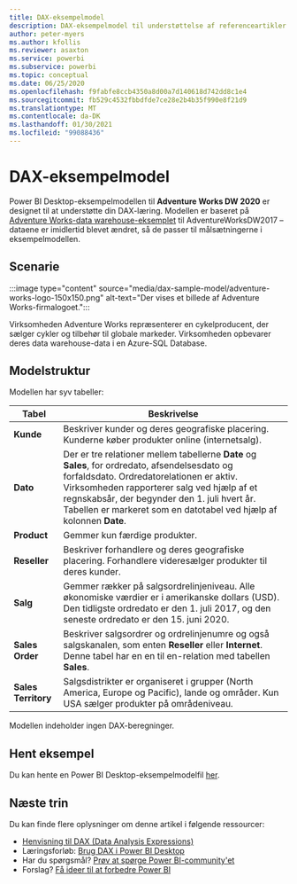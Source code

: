 ```yaml
---
title: DAX-eksempelmodel
description: DAX-eksempelmodel til understøttelse af referenceartikler.
author: peter-myers
ms.author: kfollis
ms.reviewer: asaxton
ms.service: powerbi
ms.subservice: powerbi
ms.topic: conceptual
ms.date: 06/25/2020
ms.openlocfilehash: f9fabfe8ccb4350a8d00a7d140618d742dd8c1e4
ms.sourcegitcommit: fb529c4532fbbdfde7ce28e2b4b35f990e8f21d9
ms.translationtype: MT
ms.contentlocale: da-DK
ms.lasthandoff: 01/30/2021
ms.locfileid: "99088436"
---
```

# <a name="dax-sample-model"></a>DAX-eksempelmodel

Power BI Desktop-eksempelmodellen til **Adventure Works DW 2020** er designet til at understøtte din DAX-læring. Modellen er baseret på [Adventure Works-data warehouse-eksemplet](/sql/samples/adventureworks-install-configure#data-warehouse-downloads) til AdventureWorksDW2017 – dataene er imidlertid blevet ændret, så de passer til målsætningerne i eksempelmodellen.

## <a name="scenario"></a>Scenarie

:::image type="content" source="media/dax-sample-model/adventure-works-logo-150x150.png" alt-text="Der vises et billede af Adventure Works-firmalogoet.":::

Virksomheden Adventure Works repræsenterer en cykelproducent, der sælger cykler og tilbehør til globale markeder. Virksomheden opbevarer deres data warehouse-data i en Azure-SQL Database.

## <a name="model-structure"></a>Modelstruktur

Modellen har syv tabeller:

|Tabel|Beskrivelse|
|-----|-------|
|**Kunde**|Beskriver kunder og deres geografiske placering. Kunderne køber produkter online (internetsalg).|
|**Dato**|Der er tre relationer mellem tabellerne **Date** og **Sales**, for ordredato, afsendelsesdato og forfaldsdato. Ordredatorelationen er aktiv. Virksomheden rapporterer salg ved hjælp af et regnskabsår, der begynder den 1. juli hvert år. Tabellen er markeret som en datotabel ved hjælp af kolonnen **Date**.|
|**Product**|Gemmer kun færdige produkter.|
|**Reseller**|Beskriver forhandlere og deres geografiske placering. Forhandlere videresælger produkter til deres kunder.|
|**Salg**|Gemmer rækker på salgsordrelinjeniveau. Alle økonomiske værdier er i amerikanske dollars (USD). Den tidligste ordredato er den 1. juli 2017, og den seneste ordredato er den 15. juni 2020.|
|**Sales Order**|Beskriver salgsordrer og ordrelinjenumre og også salgskanalen, som enten **Reseller** eller **Internet**. Denne tabel har en en til en-relation med tabellen **Sales**.|
|**Sales Territory**|Salgsdistrikter er organiseret i grupper (North America, Europe og Pacific), lande og områder. Kun USA sælger produkter på områdeniveau.|

Modellen indeholder ingen DAX-beregninger.

## <a name="download-sample"></a>Hent eksempel

Du kan hente en Power BI Desktop-eksempelmodelfil [her](https://aka.ms/dax-docs-sample-file).

## <a name="next-steps"></a>Næste trin

Du kan finde flere oplysninger om denne artikel i følgende ressourcer:

- [Henvisning til DAX (Data Analysis Expressions)](/dax/)
- Læringsforløb: [Brug DAX i Power BI Desktop](/learn/paths/dax-power-bi/)
- Har du spørgsmål? [Prøv at spørge Power BI-community'et](https://community.powerbi.com/)
- Forslag? [Få ideer til at forbedre Power BI](https://ideas.powerbi.com)